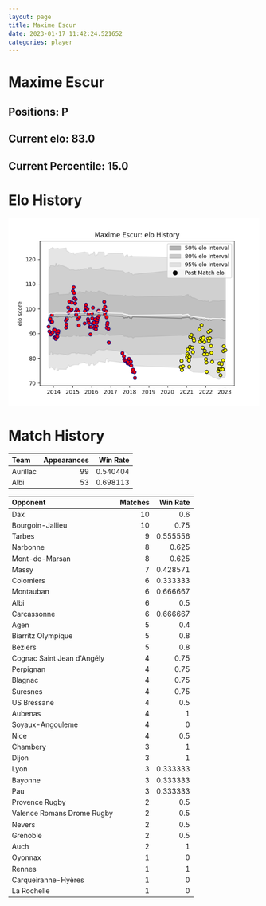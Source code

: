 ```yaml
---  
layout: page  
title: Maxime Escur  
date: 2023-01-17 11:42:24.521652  
categories: player  
---
```

# Maxime Escur

## Positions: P

## Current elo: 83.0

## Current Percentile: 15.0

# Elo History


![elo history](history_MaximeEscur.png)
# Match History


| Team     |   Appearances |   Win Rate |
|:---------|--------------:|-----------:|
| Aurillac |            99 |   0.540404 |
| Albi     |            53 |   0.698113 |

| Opponent                   |   Matches |   Win Rate |
|:---------------------------|----------:|-----------:|
| Dax                        |        10 |   0.6      |
| Bourgoin-Jallieu           |        10 |   0.75     |
| Tarbes                     |         9 |   0.555556 |
| Narbonne                   |         8 |   0.625    |
| Mont-de-Marsan             |         8 |   0.625    |
| Massy                      |         7 |   0.428571 |
| Colomiers                  |         6 |   0.333333 |
| Montauban                  |         6 |   0.666667 |
| Albi                       |         6 |   0.5      |
| Carcassonne                |         6 |   0.666667 |
| Agen                       |         5 |   0.4      |
| Biarritz Olympique         |         5 |   0.8      |
| Beziers                    |         5 |   0.8      |
| Cognac Saint Jean d'Angély |         4 |   0.75     |
| Perpignan                  |         4 |   0.75     |
| Blagnac                    |         4 |   0.75     |
| Suresnes                   |         4 |   0.75     |
| US Bressane                |         4 |   0.5      |
| Aubenas                    |         4 |   1        |
| Soyaux-Angouleme           |         4 |   0        |
| Nice                       |         4 |   0.5      |
| Chambery                   |         3 |   1        |
| Dijon                      |         3 |   1        |
| Lyon                       |         3 |   0.333333 |
| Bayonne                    |         3 |   0.333333 |
| Pau                        |         3 |   0.333333 |
| Provence Rugby             |         2 |   0.5      |
| Valence Romans Drome Rugby |         2 |   0.5      |
| Nevers                     |         2 |   0.5      |
| Grenoble                   |         2 |   0.5      |
| Auch                       |         2 |   1        |
| Oyonnax                    |         1 |   0        |
| Rennes                     |         1 |   1        |
| Carqueiranne-Hyères        |         1 |   0        |
| La Rochelle                |         1 |   0        |